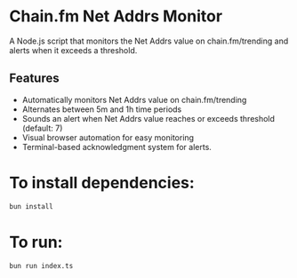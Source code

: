 # Chain.fm Net Addrs Monitor

A Node.js script that monitors the Net Addrs value on chain.fm/trending and alerts when it exceeds a threshold.

## Features

- Automatically monitors Net Addrs value on chain.fm/trending
- Alternates between 5m and 1h time periods
- Sounds an alert when Net Addrs value reaches or exceeds threshold (default: 7)
- Visual browser automation for easy monitoring
- Terminal-based acknowledgment system for alerts.

# To install dependencies:

```bash
bun install
```

# To run:

```bash
bun run index.ts
```
